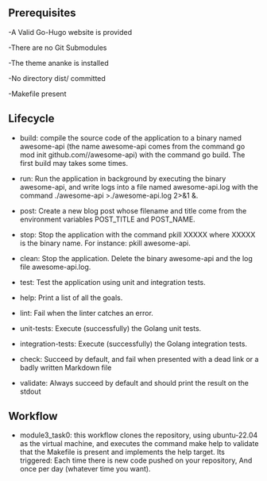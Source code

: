 ## Prerequisites

-A Valid Go-Hugo website is provided

-There are no Git Submodules

-The theme ananke is installed

-No directory dist/ committed

-Makefile present

## Lifecycle

- build: compile the source code of the application to a binary named awesome-api (the name awesome-api comes from the command go mod init github.com/<your github handle>/awesome-api) with the command go build. The first build may takes some times.

- run: Run the application in background by executing the binary awesome-api, and write logs into a file named awesome-api.log with the command ./awesome-api >./awesome-api.log 2>&1 &.

- post: Create a new blog post whose filename and title come from the environment variables POST_TITLE and POST_NAME.

- stop: Stop the application with the command pkill XXXXX where XXXXX is the binary name. For instance: pkill awesome-api.

- clean: Stop the application. Delete the binary awesome-api and the log file awesome-api.log.

- test: Test the application using unit and integration tests.

- help: Print a list of all the goals.

- lint: Fail when the linter catches an error.

- unit-tests: Execute (successfully) the Golang unit tests.

- integration-tests: Execute (successfully) the Golang integration tests.

- check: Succeed by default, and fail when presented with a dead link or a badly written Markdown file

- validate: Always succeed by default and should print the result on the stdout

## Workflow

- module3_task0: this workflow clones the repository, using ubuntu-22.04 as the virtual machine, and executes the command make help to validate that the Makefile is present and implements the help target. Its triggered:
    Each time there is new code pushed on your repository,
    And once per day (whatever time you want).